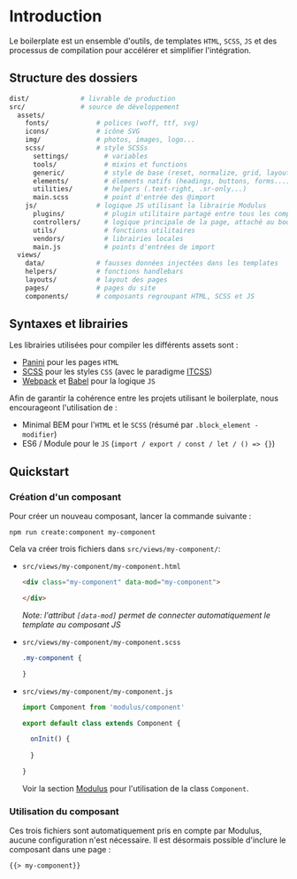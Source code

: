# Introduction

Le boilerplate est un ensemble d'outils, de templates `HTML`, `SCSS`, `JS` et des processus de compilation pour accélérer et simplifier l'intégration.


## Structure des dossiers

```bash
dist/             # livrable de production
src/              # source de développement
  assets/
    fonts/            # polices (woff, ttf, svg)
    icons/            # icône SVG
    img/              # photos, images, logo...
    scss/             # style SCSSs
      settings/         # variables
      tools/            # mixins et functions
      generic/          # style de base (reset, normalize, grid, layout...)
      elements/         # élements natifs (headings, buttons, forms...)
      utilities/        # helpers (.text-right, .sr-only...)
      main.scss         # point d'entrée des @import
    js/               # logique JS utilisant la librairie Modulus
      plugins/          # plugin utilitaire partagé entre tous les composantns
      controllers/      # logique principale de la page, attaché au body
      utils/            # fonctions utilitaires
      vendors/          # librairies locales
      main.js           # points d'entrées de import
  views/    
    data/             # fausses données injectées dans les templates
    helpers/          # fonctions handlebars
    layouts/          # layout des pages
    pages/            # pages du site
    components/       # composants regroupant HTML, SCSS et JS
```


## Syntaxes et librairies

Les librairies utilisées pour compiler les différents assets sont :
- [Panini](https://foundation.zurb.com/sites/docs/panini.html) pour les pages `HTML`
- [SCSS](https://github.com/sass/node-sass) pour les styles `CSS` (avec le paradigme [ITCSS](https://www.xfive.co/blog/itcss-scalable-maintainable-css-architecture/))
- [Webpack](https://webpack.js.org) et [Babel](https://babeljs.io) pour la logique `JS` 

Afin de garantir la cohérence entre les projets utilisant le boilerplate, nous encourageont l'utilisation de :
- Minimal BEM pour l'`HTML` et le `SCSS` (résumé par `.block_element -modifier`)
- ES6 / Module pour le `JS` (`import / export / const / let / () => {}`)


## Quickstart

### Création d'un composant

Pour créer un nouveau composant, lancer la commande suivante :
```
npm run create:component my-component
```

Cela va créer trois fichiers dans `src/views/my-component/`:

- `src/views/my-component/my-component.html`
  ```html
  <div class="my-component" data-mod="my-component">

  </div>
  ```

  *Note: l'attribut `[data-mod]` permet de connecter automatiquement le template au composant JS*

- `src/views/my-component/my-component.scss`
  ```css
  .my-component {

  }
  ```

- `src/views/my-component/my-component.js`
  ```js
  import Component from 'modulus/component'

  export default class extends Component {

    onInit() {
      
    }

  }
  ```

  Voir la section [Modulus](modulus.md) pour l'utilisation de la class `Component`.


### Utilisation du composant

Ces trois fichiers sont automatiquement pris en compte par Modulus, aucune configuration n'est nécessaire.
Il est désormais possible d'inclure le composant dans une page :
```html
{{> my-component}}
```
